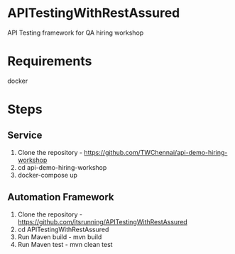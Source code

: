 # APITestingWithRestAssured
API Testing framework for QA hiring workshop

# Requirements 

docker

# Steps 

## Service
1. Clone the repository - https://github.com/TWChennai/api-demo-hiring-workshop
2. cd api-demo-hiring-workshop
3. docker-compose up

## Automation Framework
1. Clone the repository - https://github.com/itsrunning/APITestingWithRestAssured
2. cd APITestingWithRestAssured
3. Run Maven build - mvn build
4. Run Maven test - mvn clean test
